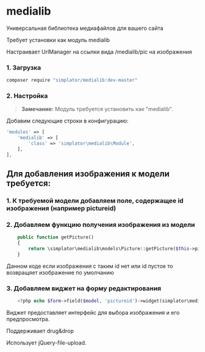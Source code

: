 # medialib

Универсальная библиотека медиафайлов для вашего сайта

Требует установки как модуль medialib

Настраивает UrlManager на ссылки вида /medialib/pic<picid> на изображения

### 1. Загрузка

```bash
composer require "simplator/medialib:dev-master"
```

### 2. Настройка

> **Замечание:** Модуль требуется установить как "medialib".

Добавим следующие строки в конфигурацию:

```php
'modules' => [
    'medialib' => [
        'class' => 'simplator\medialib\Module',
    ],
],
```

## Для добавления изображения к модели требуется:

### 1. К требуемой модели добавляем поле, содержащее id изображения (например pictureid)

### 2. Добавляем функцию получения изображения из модели
```php
    public function getPicture()
    {
        return \simplator\medialib\models\Picture::getPicture($this->pictureid);
    }
```
Данном коде если изображения с таким id нет или id пустое то возвращяет изображение по умолчанию

### 3. Добавляем виджет на форму редактирования
```php
    <?php echo $form->field($model, 'pictureid')->widget(simplator\medialib\widgets\PicSelect::className()) ?>
```

Виджет предоставляет интерфейс для выбора изображения и его предпросмотра.

Поддерживает drug&drop

Использует jQuery-file-upload.